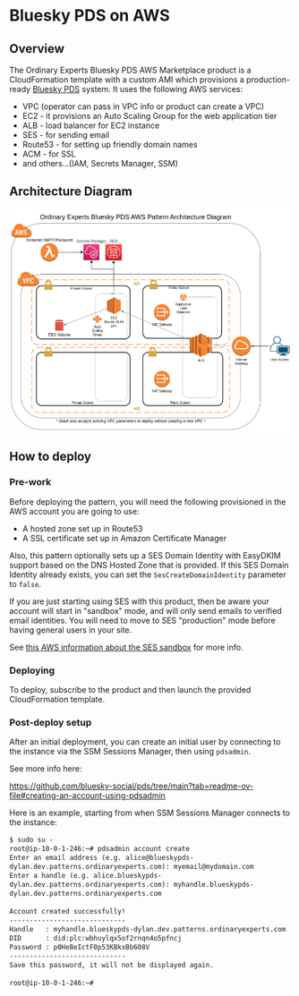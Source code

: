 # Bluesky PDS on AWS

## Overview

The Ordinary Experts Bluesky PDS AWS Marketplace product is a CloudFormation template with a custom AMI which provisions a production-ready [Bluesky PDS](https://github.com/bluesky-social/pds) system. It uses the following AWS services:

* VPC (operator can pass in VPC info or product can create a VPC)
* EC2 - it provisions an Auto Scaling Group for the web application tier
* ALB - load balancer for EC2 instance
* SES - for sending email
* Route53 - for setting up friendly domain names
* ACM - for SSL
* and others...(IAM, Secrets Manager, SSM)

## Architecture Diagram

![AWS Bluesky PDS Architecture Diagram](docs/aws-diagram.png)

## How to deploy

### Pre-work

Before deploying the pattern, you will need the following provisioned in the AWS account you are going to use:

* A hosted zone set up in Route53
* A SSL certificate set up in Amazon Certificate Manager

Also, this pattern optionally sets up a SES Domain Identity with EasyDKIM support based on the DNS Hosted Zone that is provided. If this SES Domain Identity already exists, you can set the `SesCreateDomainIdentity` parameter to `false`.

If you are just starting using SES with this product, then be aware your account will start in "sandbox" mode, and will only send emails to verified email identities. You will need to move to SES "production" mode before having general users in your site.

See [this AWS information about the SES sandbox](https://docs.aws.amazon.com/ses/latest/dg/request-production-access.html) for more info.

### Deploying

To deploy, subscribe to the product and then launch the provided CloudFormation template.

### Post-deploy setup

After an initial deployment, you can create an initial user by connecting to the instance via the SSM Sessions Manager, then using `pdsadmin`.

See more info here:

https://github.com/bluesky-social/pds/tree/main?tab=readme-ov-file#creating-an-account-using-pdsadmin

Here is an example, starting from when SSM Sessions Manager connects to the instance:

    $ sudo su -
    root@ip-10-0-1-246:~# pdsadmin account create
    Enter an email address (e.g. alice@blueskypds-dylan.dev.patterns.ordinaryexperts.com): myemail@mydomain.com
    Enter a handle (e.g. alice.blueskypds-dylan.dev.patterns.ordinaryexperts.com): myhandle.blueskypds-dylan.dev.patterns.ordinaryexperts.com

    Account created successfully!
    -----------------------------
    Handle   : myhandle.blueskypds-dylan.dev.patterns.ordinaryexperts.com
    DID      : did:plc:wbhuylqx5of2rnqn4o5pfncj
    Password : p0HeBeIctF0p53KBkxBb608V
    -----------------------------
    Save this password, it will not be displayed again.

    root@ip-10-0-1-246:~#
